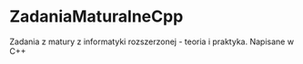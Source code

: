 # ZadaniaMaturalneCpp
Zadania z matury z informatyki rozszerzonej - teoria i praktyka. Napisane w C++
